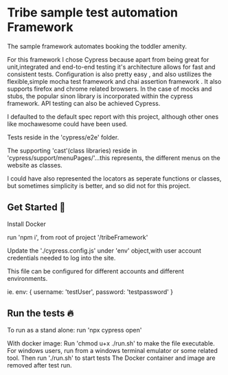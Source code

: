 
# Tribe sample test automation Framework
The sample framework automates booking the toddler amenity.

For this framework I chose Cypress because apart from being great for unit,integrated and end-to-end testing it's architecture allows for fast and consistent tests. Configuration is also pretty easy , and also ustilizes the flexible,simple mocha test framework and chai assertion framework . It also supports firefox and chrome related browsers. In the case of mocks and stubs, the popular sinon library is incorporated within the cypress framework.
API testing can also be achieved Cypress.

I defaulted to the default spec report with this project, although other ones
like mochawesome could have been used.

Tests reside in the 'cypress/e2e' folder.

The supporting 'cast'(class libraries)  reside in 'cypress/support/menuPages/'...this represents, the different menus on the website as classes.

I could have also represented the locators as seperate functions or classes, but sometimes simplicity is better, and so did not for this project.



## Get Started 🚀  

Install Docker

run 'npm i', from root of project '/tribeFramework'

Update the './cypress.config.js' under 'env' object,with user account credentials needed to log into the site.

This file can be configured for different accounts and different environments.

ie.
env: {
        username: 'testUser',
        password: 'testpassword'
      }


## Run the tests 🔥 

To run as a stand alone: run 'npx cypress open'

With docker image:
Run 'chmod u+x ./run.sh' to make the file executable.  For windows users, run from a windows terminal emulator or some related tool. 
Then run './run.sh' to start tests
The Docker container and image are removed after test run.






    

